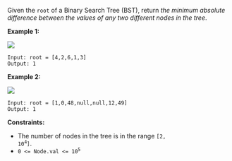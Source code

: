 Given the `root` of a Binary Search Tree (BST), return *the minimum absolute difference between the values of any two different nodes in the tree*.

**Example 1:**

![](https://assets.leetcode.com/uploads/2021/02/05/bst1.jpg)
```
Input: root = [4,2,6,1,3]
Output: 1
```

**Example 2:**

![](https://assets.leetcode.com/uploads/2021/02/05/bst2.jpg)
```
Input: root = [1,0,48,null,null,12,49]
Output: 1
```

**Constraints:**
- The number of nodes in the tree is in the range <code>[2, 10<sup>4</sup>]</code>.
- <code>0 <= Node.val <= 10<sup>5</sup></code>
